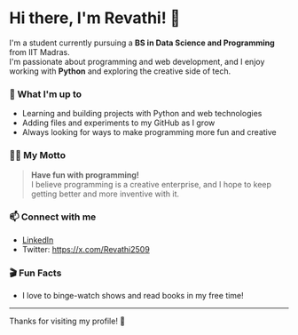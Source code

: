 # Hi there, I'm Revathi! 👋

I'm a student currently pursuing a **BS in Data Science and Programming** from IIT Madras.  
I'm passionate about programming and web development, and I enjoy working with **Python** and exploring the creative side of tech.

### 🌱 What I'm up to
- Learning and building projects with Python and web technologies
- Adding files and experiments to my GitHub as I grow
- Always looking for ways to make programming more fun and creative

### 🧑‍💻 My Motto
> **Have fun with programming!**  
> I believe programming is a creative enterprise, and I hope to keep getting better and more inventive with it.

### 📫 Connect with me
- [LinkedIn](https://www.linkedin.com/in/revathi-s6)
- Twitter: https://x.com/Revathi2509

### 🎬 Fun Facts
- I love to binge-watch shows and read books in my free time!

---

Thanks for visiting my profile! 🚀
